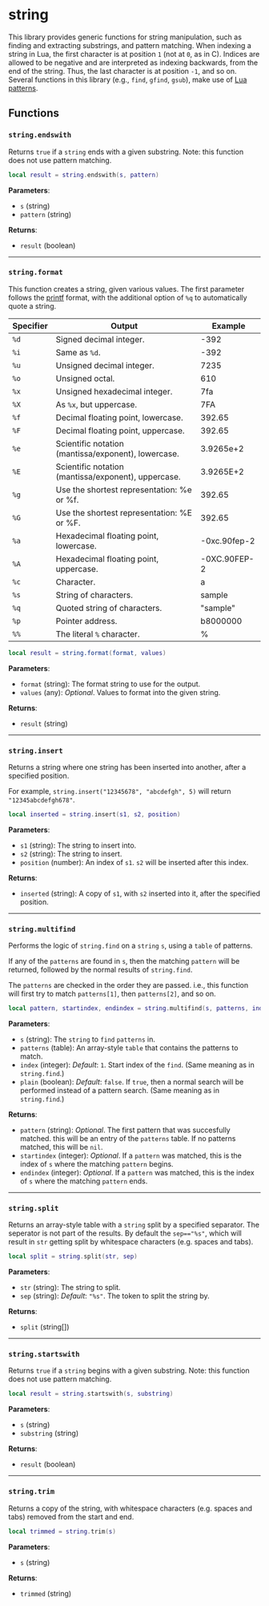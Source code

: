 # string
<div class="search_terms" style="display: none">string</div>

<!---
	This file is autogenerated. Do not edit this file manually. Your changes will be ignored.
	More information: https://github.com/MWSE/MWSE/tree/master/docs
-->

This library provides generic functions for string manipulation, such as finding and extracting substrings, and pattern matching. When indexing a string in Lua, the first character is at position `1` (not at `0`, as in C). Indices are allowed to be negative and are interpreted as indexing backwards, from the end of the string. Thus, the last character is at position `-1`, and so on.
Several functions in this library (e.g., `find`, `gfind`, `gsub`), make use of [Lua patterns](https://www.lua.org/pil/20.2.html).

## Functions

### `string.endswith`
<div class="search_terms" style="display: none">endswith</div>

Returns `true` if a `string` ends with a given substring.
Note: this function does not use pattern matching.

```lua
local result = string.endswith(s, pattern)
```

**Parameters**:

* `s` (string)
* `pattern` (string)

**Returns**:

* `result` (boolean)

***

### `string.format`
<div class="search_terms" style="display: none">format</div>

This function creates a string, given various values. The first parameter follows the [printf](http://www.cplusplus.com/reference/cstdio/printf) format, with the additional option of `%q` to automatically quote a string.

Specifier | Output												  | Example
--------- | ------------------------------------------------------- | -------------
`%d`	  | Signed decimal integer.								 | -392
`%i`	  | Same as `%d`.										   | -392
`%u`	  | Unsigned decimal integer.							   | 7235
`%o`	  | Unsigned octal.										 | 610
`%x`	  | Unsigned hexadecimal integer.						   | 7fa
`%X`	  | As `%x`, but uppercase.								 | 7FA
`%f`	  | Decimal floating point, lowercase.					  | 392.65
`%F`	  | Decimal floating point, uppercase.					  | 392.65
`%e`	  | Scientific notation (mantissa/exponent), lowercase.	 | 3.9265e+2
`%E`	  | Scientific notation (mantissa/exponent), uppercase.	 | 3.9265E+2
`%g`	  | Use the shortest representation: %e or %f.			  | 392.65
`%G`	  | Use the shortest representation: %E or %F.			  | 392.65
`%a`	  | Hexadecimal floating point, lowercase.				  | -0xc.90fep-2
`%A`	  | Hexadecimal floating point, uppercase.				  | -0XC.90FEP-2
`%c`	  | Character.											  | a
`%s`	  | String of characters.								   | sample
`%q`	  | Quoted string of characters.							| "sample"
`%p`	  | Pointer address.										| b8000000
`%%`	  | The literal `%` character.							  | %

```lua
local result = string.format(format, values)
```

**Parameters**:

* `format` (string): The format string to use for the output.
* `values` (any): *Optional*. Values to format into the given string.

**Returns**:

* `result` (string)

***

### `string.insert`
<div class="search_terms" style="display: none">insert</div>

Returns a string where one string has been inserted into another, after a specified position.
		
For example, `string.insert("12345678", "abcdefgh", 5)` will return `"12345abcdefgh678"`.

```lua
local inserted = string.insert(s1, s2, position)
```

**Parameters**:

* `s1` (string): The string to insert into.
* `s2` (string): The string to insert.
* `position` (number): An index of `s1`. `s2` will be inserted after this index.

**Returns**:

* `inserted` (string): A copy of `s1`, with `s2` inserted into it, after the specified position.

***

### `string.multifind`
<div class="search_terms" style="display: none">multifind</div>

Performs the logic of `string.find` on a `string` `s`, using a `table` of patterns.

If any of the `patterns` are found in `s`, then the matching `pattern` will be returned, followed by the normal results of `string.find`.
	
The `patterns` are checked in the order they are passed. i.e., this function will first try to match `patterns[1]`, then `patterns[2]`, and so on.

```lua
local pattern, startindex, endindex = string.multifind(s, patterns, index, plain)
```

**Parameters**:

* `s` (string): The `string` to `find` `patterns` in.
* `patterns` (table): An array-style `table` that contains the patterns to match.
* `index` (integer): *Default*: `1`. Start index of the `find`. (Same meaning as in `string.find`.)
* `plain` (boolean): *Default*: `false`. If `true`, then a normal search will be performed instead of a pattern search. (Same meaning as in `string.find`.)

**Returns**:

* `pattern` (string): *Optional*. The first pattern that was succesfully matched. this will be an entry of the `patterns` table. If no patterns matched, this will be `nil`.
* `startindex` (integer): *Optional*. If a `pattern` was matched, this is the index of `s` where the matching `pattern` begins.
* `endindex` (integer): *Optional*. If a `pattern` was matched, this is the index of `s` where the matching `pattern` ends.

***

### `string.split`
<div class="search_terms" style="display: none">split</div>

Returns an array-style table with a `string` split by a specified separator. The seperator is not part of the results. By default the `sep=="%s"`, which will result in `str` getting split by whitespace characters (e.g. spaces and tabs).

```lua
local split = string.split(str, sep)
```

**Parameters**:

* `str` (string): The string to split.
* `sep` (string): *Default*: `"%s"`. The token to split the string by.

**Returns**:

* `split` (string[])

***

### `string.startswith`
<div class="search_terms" style="display: none">startswith</div>

Returns `true` if a `string` begins with a given substring.
	Note: this function does not use pattern matching.

```lua
local result = string.startswith(s, substring)
```

**Parameters**:

* `s` (string)
* `substring` (string)

**Returns**:

* `result` (boolean)

***

### `string.trim`
<div class="search_terms" style="display: none">trim</div>

Returns a copy of the string, with whitespace characters (e.g. spaces and tabs) removed from the start and end.

```lua
local trimmed = string.trim(s)
```

**Parameters**:

* `s` (string)

**Returns**:

* `trimmed` (string)

